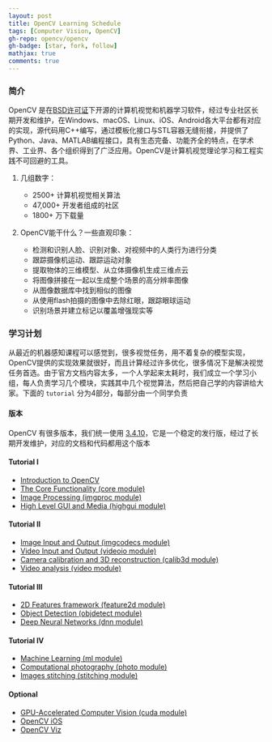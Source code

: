 ```yaml
---
layout: post
title: OpenCV Learning Schedule
tags: [Computer Vision, OpenCV]
gh-repo: opencv/opencv
gh-badge: [star, fork, follow]
mathjax: true
comments: true
---
```


### 简介
OpenCV 是在[BSD许可证](https://opensource.org/licenses/BSD-3-Clause)下开源的计算机视觉和机器学习软件，经过专业社区长期开发和维护，在Windows、macOS、Linux、iOS、Android各大平台都有对应的实现，源代码用C++编写，通过模板化接口与STL容器无缝衔接，并提供了Python、Java、MATLAB编程接口，具有生态完备、功能齐全的特点，在学术界、工业界、各个组织得到了广泛应用。OpenCV是计算机视觉理论学习和工程实践不可回避的工具。

1. 几组数字：
    * 2500+ 计算机视觉相关算法
    * 47,000+ 开发者组成的社区
    * 1800+ 万下载量

2. OpenCV能干什么？一些直观印象：
    * 检测和识别人脸、识别对象、对视频中的人类行为进行分类
    * 跟踪摄像机运动、跟踪运动对象
    * 提取物体的三维模型、从立体摄像机生成三维点云
    * 将图像拼接在一起以生成整个场景的高分辨率图像
    * 从图像数据库中找到相似的图像
    * 从使用flash拍摄的图像中去除红眼，跟踪眼球运动
    * 识别场景并建立标记以覆盖增强现实等

### 学习计划
从最近的机器感知课程可以感觉到，很多视觉任务，用不着复杂的模型实现，OpenCV提供的实现效果就很好，而且计算经过许多优化，很多情况下是解决视觉任务首选。由于官方文档内容太多，一个人学起来太耗时，我们成立一个学习小组，每人负责学习几个模块，实践其中几个视觉算法，然后把自己学的内容讲给大家。下面的 `tutorial` 分为4部分，每部分由一个同学负责

#### 版本
OpenCV 有很多版本，我们统一使用 [3.4.10](https://docs.opencv.org/3.4.10/d9/df8/tutorial_root.html)，它是一个稳定的发行版，经过了长期开发维护，对应的文档和代码都用这个版本

#### Tutorial I
* [Introduction to OpenCV](https://docs.opencv.org/3.4.10/df/d65/tutorial_table_of_content_introduction.html)
* [The Core Functionality (core module)](https://docs.opencv.org/3.4.10/de/d7a/tutorial_table_of_content_core.html)
* [Image Processing (imgproc module)](https://docs.opencv.org/3.4.10/d7/da8/tutorial_table_of_content_imgproc.html)
* [High Level GUI and Media (highgui module)](https://docs.opencv.org/3.4.10/d0/de2/tutorial_table_of_content_highgui.html)

#### Tutorial II
* [Image Input and Output (imgcodecs module)](https://docs.opencv.org/3.4.10/da/d8f/tutorial_table_of_content_imgcodecs.html)
* [Video Input and Output (videoio module)](https://docs.opencv.org/3.4.10/df/d2c/tutorial_table_of_content_videoio.html)
* [Camera calibration and 3D reconstruction (calib3d module)](https://docs.opencv.org/3.4.10/d6/d55/tutorial_table_of_content_calib3d.html)
* [Video analysis (video module)](https://docs.opencv.org/3.4.10/da/dd0/tutorial_table_of_content_video.html)

#### Tutorial III
* [2D Features framework (feature2d module)](https://docs.opencv.org/3.4.10/d9/d97/tutorial_table_of_content_features2d.html)
* [Object Detection (objdetect module)](https://docs.opencv.org/3.4.10/d2/d64/tutorial_table_of_content_objdetect.html)
* [Deep Neural Networks (dnn module)](https://docs.opencv.org/3.4.10/d2/d58/tutorial_table_of_content_dnn.html)

#### Tutorial IV
* [Machine Learning (ml module)](https://docs.opencv.org/3.4.10/d1/d69/tutorial_table_of_content_ml.html)
* [Computational photography (photo module)](https://docs.opencv.org/3.4.10/da/de7/tutorial_table_of_content_photo.html)
* [Images stitching (stitching module)](https://docs.opencv.org/3.4.10/d0/d33/tutorial_table_of_content_stitching.html)

#### Optional
* [GPU-Accelerated Computer Vision (cuda module)](https://docs.opencv.org/3.4.10/da/d2c/tutorial_table_of_content_gpu.html)
* [OpenCV iOS](https://docs.opencv.org/3.4.10/d3/dc9/tutorial_table_of_content_ios.html)
* [OpenCV Viz](https://docs.opencv.org/3.4.10/d7/df9/tutorial_table_of_content_viz.html)